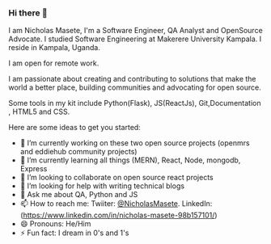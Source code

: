 ### Hi there 👋

I am Nicholas Masete, I'm a Software Engineer, QA Analyst and OpenSource Advocate.
I studied Software Engineering at Makerere University Kampala.
I reside in Kampala, Uganda.

I am open for remote work.

I am passionate about creating and contributing to solutions that make the world a better place, building communities and advocating for open source.

Some tools in my kit include Python(Flask), JS(ReactJs), Git,Documentation , HTML5 and CSS. 


Here are some ideas to get you started:

- 🔭 I’m currently working on these two open source projects (openmrs and eddiehub community projects)
- 🌱 I’m currently learning all things (MERN), React, Node, mongodb, Express 
- 👯 I’m looking to collaborate on open source react projects
- 🤔 I’m looking for help with writing technical blogs
- 💬 Ask me about QA, Python and JS
- 📫 How to reach me: Twiiter: [@NicholasMasete](https://twitter.com/NicholasMasete).
                   LinkedIn: (https://www.linkedin.com/in/nicholas-masete-98b157101/)
- 😄 Pronouns: He/Him
- ⚡ Fun fact: I dream in 0's and 1's

